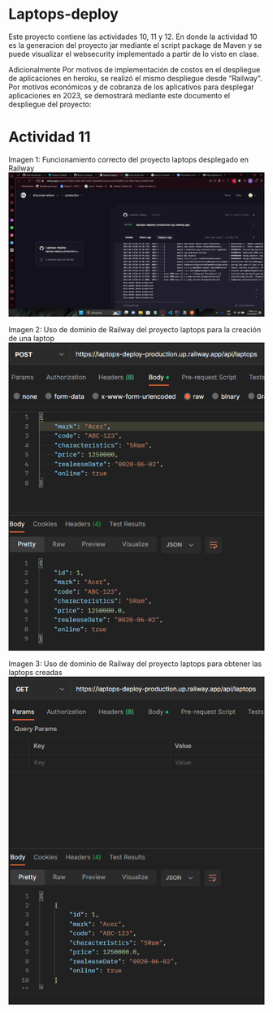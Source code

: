 # Laptops-deploy

Este proyecto contiene las actividades 10, 11 y 12. En donde la actividad 10 es la generacion del proyecto jar mediante el script package de Maven y se puede
visualizar el websecurity implementado a partir de lo visto en clase.

Adicionalmente Por motivos de implementación de costos en el despliegue de aplicaciones en heroku,
se realizó el mismo despliegue desde “Railway”. Por motivos económicos y de cobranza de los aplicativos para desplegar aplicaciones en 2023, se demostrará 
mediante este documento el despliegue del proyecto:

# Actividad 11

Imagen 1: Funcionamiento correcto del proyecto laptops desplegado en Railway
![Image text](https://github.com/Nirom-m/Laptops-deploy/blob/master/ImagenesActividad%2011/rail.png)

Imagen 2: Uso de dominio de Railway del proyecto laptops para la creación de una laptop
![Image text](https://github.com/Nirom-m/Laptops-deploy/blob/master/ImagenesActividad%2011/Captura%20de%20pantalla%202023-04-13%20135149.png)

Imagen 3: Uso de dominio de Railway del proyecto laptops para obtener las laptops creadas
![Image text](https://github.com/Nirom-m/Laptops-deploy/blob/master/ImagenesActividad%2011/Captura%20de%20pantalla%202023-04-13%20135301.png)
